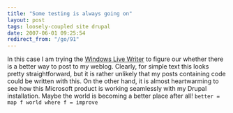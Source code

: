 ```yaml
---
title: "Some testing is always going on"
layout: post
tags: loosely-coupled site drupal
date: 2007-06-01 09:25:54
redirect_from: "/go/91"
---
```


In this case I am trying the [Windows Live Writer](http://get.live.com/betas/writer_betas)&nbsp;to figure our whether there is a better way to post to my weblog. Clearly, for simple text this looks pretty straightforward, but it is rather unlikely that my posts containing code could be written with this. On the other hand, it is almost heartwarming to see how this Microsoft product is working seamlessly with my Drupal installation. Maybe the world is becoming a better place after all!
 `
better = map f world
    where f = improve
`
